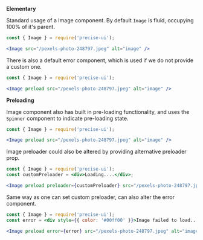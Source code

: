 **Elementary**

Standard usage of a Image component. By default `Image` is fluid, occupying 100% of it's parent.

```jsx
const { Image } = require('precise-ui');

<Image src="/pexels-photo-248797.jpeg" alt="image" />
```

There is also a default error component, which is used if we do not provide a custom one.

```jsx
const { Image } = require('precise-ui');

<Image preload src="/pexels-photo-248797.jpeg" alt="image" />
```

**Preloading**

Image component also has built in pre-loading functionality, and uses the `Spinner` component to indicate pre-loading state.

```jsx
const { Image } = require('precise-ui');

<Image preload src="/pexels-photo-248797.jpeg" alt="image" />
```

Image preloader could also be altered by providing alternative preloader prop.

```jsx
const { Image } = require('precise-ui');
const customPreloader = <div>Loading....</div>;

<Image preload preloader={customPreloader} src="/pexels-photo-248797.jpeg" alt="image" />
```

Same way as one can set custom preloader, can also alter the error component.

```jsx
const { Image } = require('precise-ui');
const error = <div style={{ color: '#00ff00' }}>Image failed to load....</div>;

<Image preload error={error} src="/pexels-photo-248797.jpeg" alt="image" />
```
